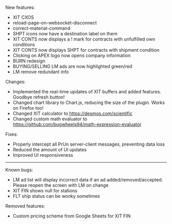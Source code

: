 New features:
- XIT CXOS
- reload-page-on-websocket-disconnect
- correct-material-command
- SHPT icons now have a destination label on them
- XIT CONTS now displays a ! mark for contracts with unfulfilled own conditions
- XIT CONTS now displays SHPT for contracts with shipment condition
- Clicking on APEX logo now opens company information
- BURN redesign
- BUYING/SELLING LM ads are now highlighted green/red
- LM remove redundant info

Changes:
- Implemented the real-time updates of XIT buffers and added features. Goodbye refresh button!
- Changed chart library to Chart.js, reducing the size of the plugin. Works on Firefox too!
- Changed XIT calculator to https://desmos.com/scientific
- Changed custom math evaluator to https://github.com/bugwheels94/math-expression-evaluator

Fixes:
- Properly intercept all PrUn server-client messages, preventing data loss
- Reduced the amount of UI updates
- Improved UI responsiveness

---

Known bugs:
- LM ad list will display incorrect data if an ad added/removed/accepted. Please reopen the screen with LM on change
- XIT FIN shows null for stations
- FLT ship status can be wonky sometimes

Removed features:
- Custom pricing scheme from Google Sheets for XIT FIN
